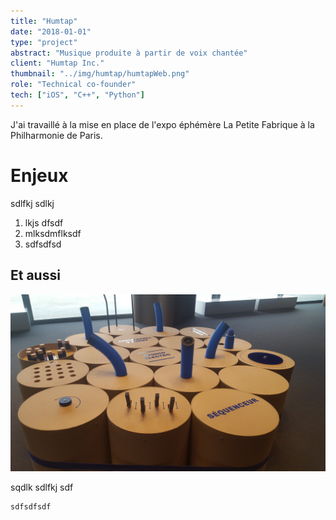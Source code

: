 ```yaml
---
title: "Humtap"
date: "2018-01-01"
type: "project" 
abstract: "Musique produite à partir de voix chantée"
client: "Humtap Inc."
thumbnail: "../img/humtap/humtapWeb.png"
role: "Technical co-founder"
tech: ["iOS", "C++", "Python"]
---
```

J'ai travaillé à la mise en place de l'expo éphémère La Petite Fabrique à la Philharmonie de Paris.


# Enjeux 
sdlfkj sdlkj 

1. lkjs dfsdf
2. mlksdmflksdf
3. sdfsdfsd

## Et aussi

![Studio Electro](../img/philharmoniePetiteFabrique/electro.jpg)

sqdlk sdlfkj sdf

```
sdfsdfsdf
```
